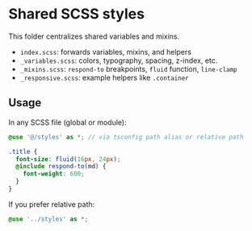 # Shared SCSS styles

This folder centralizes shared variables and mixins.

- `index.scss`: forwards variables, mixins, and helpers
- `_variables.scss`: colors, typography, spacing, z-index, etc.
- `_mixins.scss`: `respond-to` breakpoints, `fluid` function, `line-clamp`
- `_responsive.scss`: example helpers like `.container`

## Usage

In any SCSS file (global or module):

```scss
@use '@/styles' as *; // via tsconfig path alias or relative path

.title {
  font-size: fluid(16px, 24px);
  @include respond-to(md) {
    font-weight: 600;
  }
}
```

If you prefer relative path:

```scss
@use '../styles' as *;
```
